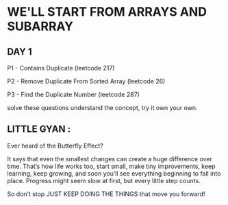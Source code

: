 # WE'LL START FROM ARRAYS AND SUBARRAY


## DAY 1

P1 - Contains Duplicate (leetcode 217)

P2 - Remove Duplicate From Sorted Array (leetcode 26)

P3 - Find the Duplicate Number (leetcode 287)

solve these questions understand the concept, try it own your own.

## LITTLE GYAN : 

Ever heard of the Butterfly Effect?

It says that even the smallest changes can create a huge difference over time. That’s how life works too, start small, make tiny improvements, keep learning, keep growing, and soon you’ll see everything beginning to fall into place. Progress might seem slow at first, but every little step counts.

So don’t stop JUST KEEP DOING THE THINGS that move you forward!
